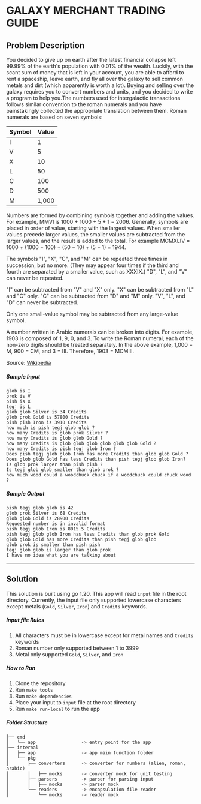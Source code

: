 # GALAXY MERCHANT TRADING GUIDE

## Problem Description
You decided to give up on earth after the latest financial collapse left 99.99% of the earth's population with 0.01% of the wealth. Luckily, with the scant sum of money that is left in your account, you are able to afford to rent a spaceship, leave earth, and fly all over the galaxy to sell common metals and dirt (which apparently is worth a lot). Buying and selling over the galaxy requires you to convert numbers and units, and you decided to write a program to help you.The numbers used for intergalactic transactions follows similar convention to the roman numerals and you have painstakingly collected the appropriate translation between them. Roman numerals are based on seven symbols:

| Symbol | Value |
|-|-|
|I| 1|
|V| 5|
|X | 10|
|L |50|
|C |100|
|D| 500|
|M| 1,000|

Numbers are formed by combining symbols together and adding the values. For example, MMVI is 1000 + 1000 + 5 + 1 = 2006. Generally, symbols are placed in order of value, starting with the largest values. When smaller values precede larger values, the smaller values are subtracted from the larger values, and the result is added to the total. For example MCMXLIV = 1000 + (1000 − 100) + (50 − 10) + (5 − 1) = 1944.

The symbols "I", "X", "C", and "M" can be repeated three times in succession, but no more. (They may appear four times if the third and fourth are separated by a smaller value, such as XXXIX.) "D", "L", and "V" can never be repeated.

"I" can be subtracted from "V" and "X" only. "X" can be subtracted from "L" and "C" only. "C" can be subtracted from "D" and "M" only. "V", "L", and "D" can never be subtracted.

Only one small-value symbol may be subtracted from any large-value symbol.

A number written in Arabic numerals can be broken into digits. For example, 1903 is composed of 1, 9, 0, and 3. To write the Roman numeral, each of the non-zero digits should be treated separately. In the above example, 1,000 = M, 900 = CM, and 3 = III. Therefore, 1903 = MCMIII.

Source: [Wikipedia](http://en.wikipedia.org/wiki/Roman_numerals)

##### Sample Input
```
glob is I
prok is V
pish is X
tegj is L
glob glob Silver is 34 Credits
glob prok Gold is 57800 Credits
pish pish Iron is 3910 Credits
how much is pish tegj glob glob ?
how many Credits is glob prok Silver ?
how many Credits is glob glob Gold ?
how many Credits is glob glob glob glob glob glob Gold ?
how many Credits is pish tegj glob Iron ?
Does pish tegj glob glob Iron has more Credits than glob glob Gold ?
Does glob glob Gold has less Credits than pish tegj glob glob Iron?
Is glob prok larger than pish pish ?
Is tegj glob glob smaller than glob prok ?
how much wood could a woodchuck chuck if a woodchuck could chuck wood ?
```

##### Sample Output
```
pish tegj glob glob is 42
glob prok Silver is 68 Credits
glob glob Gold is 28900 Credits
Requested number is in invalid format
pish tegj glob Iron is 8015.5 Credits
pish tegj glob glob Iron has less Credits than glob prok Gold
glob glob Gold has more Credits than pish tegj glob glob
glob prok is smaller than pish pish
tegj glob glob is larger than glob prok
I have no idea what you are talking about
```
---
## Solution

This solution is built using go 1.20. This app will read `input` file in the root directory. Currently, the input file only supported lowercase characters except metals (`Gold`, `Silver`, `Iron`) and `Credits` keywords.

##### Input file Rules
1. All characters must be in lowercase except for metal names and `Credits` keywords
2. Roman number only supported between 1 to 3999
3. Metal only supported `Gold`, `Silver`, and `Iron`

##### How to Run
1. Clone the repository
2. Run `make tools`
3. Run `make dependencies`
4. Place your input to `input` file at the root directory
5. Run `make run-local` to run the app

##### Folder Structure

```
├── cmd                     
│   └── app                 -> entry point for the app
├── internal                 
│   ├── app                 -> app main function folder
│   └── pkg                 
│       ├── converters      -> converter for numbers (alien, roman, arabic)
│       │   ├── mocks       -> converter mock for unit testing
│       ├── parsers         -> parser for parsing input
│       │   ├── mocks       -> parser mock
│       └── readers         -> encapsulation file reader
│           └── mocks       -> reader mock
```
